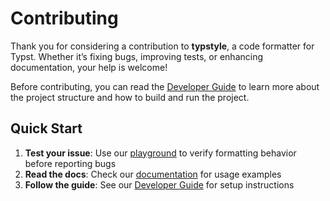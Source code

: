 # Contributing

Thank you for considering a contribution to **typstyle**, a code formatter for Typst. Whether it’s fixing bugs, improving tests, or enhancing documentation, your help is welcome!

Before contributing, you can read the [Developer Guide](https://typstyle-rs.github.io/typstyle/dev-guide.html) to learn more about the project structure and how to build and run the project.

## Quick Start

1. **Test your issue**: Use our [playground](https://typstyle-rs.github.io/typstyle/playground) to verify formatting behavior before reporting bugs
2. **Read the docs**: Check our [documentation](https://typstyle-rs.github.io/typstyle/) for usage examples
3. **Follow the guide**: See our [Developer Guide](https://typstyle-rs.github.io/typstyle/dev-guide.html) for setup instructions
